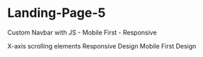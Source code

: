 # Landing-Page-5
Custom Navbar with JS - Mobile First - Responsive

X-axis scrolling elements
Responsive Design
Mobile First Design
